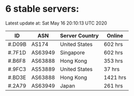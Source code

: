 # 6 stable servers:

Latest update at: Sat May 16 20:10:13 UTC 2020

| ID | ASN | Server Country | Online |
| -- | --- | -------------- | ------ |
| #.D09B | AS174 | United States | 602 hrs |
| #.7F1D | AS63949 | Singapore | 602 hrs |
| #.B6F8 | AS63888 | Hong Kong | 353 hrs |
| #.9FC3 | AS53889 | United States | 37 hrs |
| #.BD3E | AS63888 | Hong Kong | 1421 hrs |
| #.2A79 | AS63949 | Japan | 261 hrs |

